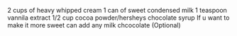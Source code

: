 2 cups of heavy whipped cream 
1 can of sweet condensed milk
1 teaspoon vannila extract
1/2 cup cocoa powder/hersheys chocolate syrup
If u want to make it more sweet can add any milk chcocolate (Optional)